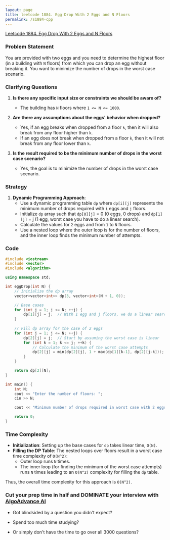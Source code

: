 ```yaml
---
layout: page
title: leetcode 1884. Egg Drop With 2 Eggs and N Floors
permalink: /s1884-cpp
---
```

[Leetcode 1884. Egg Drop With 2 Eggs and N Floors](https://algoadvance.github.io/algoadvance/l1884)
### Problem Statement

You are provided with two eggs and you need to determine the highest floor (in a building with `N` floors) from which you can drop an egg without breaking it. You want to minimize the number of drops in the worst case scenario.

### Clarifying Questions

1. **Is there any specific input size or constraints we should be aware of?**
   - The building has `N` floors where `1 <= N <= 1000`.

2. **Are there any assumptions about the eggs' behavior when dropped?**
   - Yes, if an egg breaks when dropped from a floor `k`, then it will also break from any floor higher than `k`.
   - If an egg does not break when dropped from a floor `k`, then it will not break from any floor lower than `k`.
   
3. **Is the result required to be the minimum number of drops in the worst case scenario?**
   - Yes, the goal is to minimize the number of drops in the worst case scenario.

### Strategy

1. **Dynamic Programming Approach**:
    - Use a dynamic programming table `dp` where `dp[i][j]` represents the minimum number of drops required with `i` eggs and `j` floors.
    - Initialize `dp` array such that `dp[0][j]` = 0 (0 eggs, 0 drops) and `dp[1][j]` = j (1 egg, worst case you have to do a linear search).
    - Calculate the values for `2` eggs and from `1` to `N` floors.
    - Use a nested loop where the outer loop is for the number of floors, and the inner loop finds the minimum number of attempts.

### Code

```cpp
#include <iostream>
#include <vector>
#include <algorithm>

using namespace std;

int eggDrop(int N) {
    // Initialize the dp array
    vector<vector<int>> dp(3, vector<int>(N + 1, 0));

    // Base cases
    for (int j = 1; j <= N; ++j) {
        dp[1][j] = j;  // With 1 egg and j floors, we do a linear search
    }
    
    // Fill dp array for the case of 2 eggs
    for (int j = 1; j <= N; ++j) {
        dp[2][j] = j;  // Start by assuming the worst case is linear
        for (int k = 1; k <= j; ++k) {
            // Calculate the minimum of the worst case attempts
            dp[2][j] = min(dp[2][j], 1 + max(dp[1][k-1], dp[2][j-k]));
        }
    }

    return dp[2][N];
}

int main() {
    int N;
    cout << "Enter the number of floors: ";
    cin >> N;

    cout << "Minimum number of drops required in worst case with 2 eggs and " << N << " floors is: " << eggDrop(N) << endl;

    return 0;
}
```

### Time Complexity

- **Initialization**: Setting up the base cases for `dp` takes linear time, `O(N)`.
- **Filling the DP Table**: The nested loops over floors result in a worst case time complexity of `O(N^2)`:
  - Outer loop runs `N` times.
  - The inner loop (for finding the minimum of the worst case attempts) runs `N` times leading to an `O(N^2)` complexity for filling the `dp` table.

Thus, the overall time complexity for this approach is `O(N^2)`.


### Cut your prep time in half and DOMINATE your interview with [AlgoAdvance AI](https://algoAdvance.com)

- Got blindsided by a question you didn't expect?

- Spend too much time studying?

- Or simply don't have the time to go over all 3000 questions?

